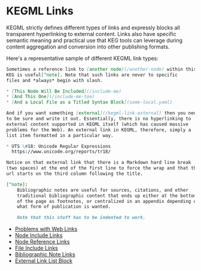 # KEGML Links

KEGML strictly defines different types of links and expressly blocks all
transparent hyperlinking to external content. Links also have specific
semantic meaning and practical use that KEG tools can leverage during
content aggregation and conversion into other publishing formats.

Here's a representative sample of different KEGML link types:

```markdown
Sometimes a reference link to [another node](/another-node) within this
KEG is useful[^note]. Note that such links are never to specific
files and *always* begin with slash.

* [This Node Will Be Included](/include-me)
* [And This One](/include-me-too)
* [And a Local File as a Titled Syntax Block](some-local.yaml)

And if you want something [external](/kegml-link-external) then you need
to be sure and write it out. Essentially, there is no hyperlinking to
external content supported in KEGML itself (which has caused massive
problems for the Web). An external link in KEGML, therefore, simply a
list item formatted in a particular way.

* UTS \#18: Unicode Regular Expressions  
  https://www.unicode.org/reports/tr18/

Notice on that external link that there is a Markdown hard line break
(two spaces) at the end of the first line to force the wrap and that the
url starts on the third column following the title.

[^note]:
    Bibliographic notes are useful for sources, citations, and other
    traditional bibliographic content that ends up either at the bottom
    of the page as footnotes, or centralized in an appendix depending on
    what form of publication is wanted.

    Note that this stuff has to be indented to work.
```

* [Problems with Web Links](/problems-with-web-links)
* [Node Include Links](/kegml-link-node-include)
* [Node Reference Links](/kegml-link-node-ref)
* [File Include Links](/kegml-link-file-include)
* [Bibliographic Note Links](/kegml-link-note)
* [External Link List Block](/kegml-link-external)
